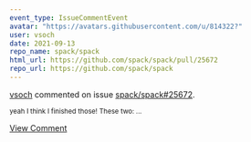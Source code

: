 ```yaml
---
event_type: IssueCommentEvent
avatar: "https://avatars.githubusercontent.com/u/814322?"
user: vsoch
date: 2021-09-13
repo_name: spack/spack
html_url: https://github.com/spack/spack/pull/25672
repo_url: https://github.com/spack/spack
---
```


<a href='https://github.com/vsoch' target='_blank'>vsoch</a> commented on issue <a href='https://github.com/spack/spack/pull/25672' target='_blank'>spack/spack#25672</a>.

<small>yeah I think I finished those! These two:...</small>

<a href='https://github.com/spack/spack/pull/25672' target='_blank'>View Comment</a>